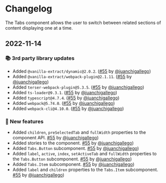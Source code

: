 # Changelog

The Tabs component allows the user to switch between related sections of content displaying one at a time.

## 2022-11-14

### 📚 3rd party library updates

- Added `@vanilla-extract/dynamic@2.0.2`. ([#55](https://github.com/TiendaNube/nimbus-design-system/pull/55) by [@juanchigallego](https://github.com/juanchigallego))
- Added `@vanilla-extract/webpack-plugin@2.1.11`. ([#55](https://github.com/TiendaNube/nimbus-design-system/pull/55) by [@juanchigallego](https://github.com/juanchigallego))
- Added `terser-webpack-plugin@5.3.5`. ([#55](https://github.com/TiendaNube/nimbus-design-system/pull/55) by [@juanchigallego](https://github.com/juanchigallego))
- Added `ts-loader@9.3.1`. ([#55](https://github.com/TiendaNube/nimbus-design-system/pull/55) by [@juanchigallego](https://github.com/juanchigallego))
- Added `typescript@4.7.4`. ([#55](https://github.com/TiendaNube/nimbus-design-system/pull/55) by [@juanchigallego](https://github.com/juanchigallego))
- Added `webpack@5.74.0`. ([#55](https://github.com/TiendaNube/nimbus-design-system/pull/55) by [@juanchigallego](https://github.com/juanchigallego))
- Added `webpack-cli@4.10.0`. ([#55](https://github.com/TiendaNube/nimbus-design-system/pull/55) by [@juanchigallego](https://github.com/juanchigallego))

### 🎉 New features

- Added `children`, `preSelectedTab` and `fullWidth` properties to the component API. [#55](https://github.com/TiendaNube/nimbus-design-system/pull/#55) by [@juanchigallego](https://github.com/juanchigallego))
- Added stories to the component. [#55](https://github.com/TiendaNube/nimbus-design-system/pull/#55) by [@juanchigallego](https://github.com/juanchigallego))
- Added `Tabs.Button` subcomponent. [#55](https://github.com/TiendaNube/nimbus-design-system/pull/#55) by [@juanchigallego](https://github.com/juanchigallego))
- Added `label`, `active`, `index`, `setActiveTab` and `fullWidth` properties to the `Tabs.Button` subcomponent. [#55](https://github.com/TiendaNube/nimbus-design-system/pull/#55) by [@juanchigallego](https://github.com/juanchigallego))
- Added `Tabs.Item` subcomponent. [#55](https://github.com/TiendaNube/nimbus-design-system/pull/#55) by [@juanchigallego](https://github.com/juanchigallego))
- Added `label` and `children` properties to the `Tabs.Item` subcomponent. [#55](https://github.com/TiendaNube/nimbus-design-system/pull/#55) by [@juanchigallego](https://github.com/juanchigallego))
